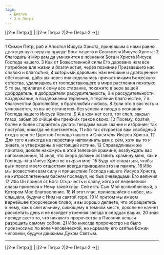 ```yaml
---
tags:
  - Библия
  - 2-е_Петра
---
```

[[2-е Петра]] | [[2-е Петра 2|2-е Петра 2 →]]

---
1 Симон Петр, раб и Апостол Иисуса Христа, принявшим с нами равно драгоценную веру по правде Бога нашего и Спасителя Иисуса Христа:
2 благодать и мир вам да умножится в познании Бога и Христа Иисуса, Господа нашего.
3 Как от Божественной силы Его даровано нам все потребное для жизни и благочестия, через познание Призвавшего нас славою и благостию,
4 которыми дарованы нам великие и драгоценные обетования, дабы вы через них соделались причастниками Божеского естества, удалившись от господствующего в мире растления похотью:
5 то вы, прилагая к сему все старание, покажите в вере вашей добродетель, в добродетели рассудительность,
6 в рассудительности воздержание, в воздержании терпение, в терпении благочестие,
7 в благочестии братолюбие, в братолюбии любовь.
8 Если это в вас есть и умножается, то вы не останетесь без успеха и плода в познании Господа нашего Иисуса Христа.
9 А в ком нет сего, тот слеп, закрыл глаза, забыл об очищении прежних грехов своих.
10 Посему, братия, более и более старайтесь делать твердым ваше звание и избрание; так поступая, никогда не преткнетесь,
11 ибо так откроется вам свободный вход в вечное Царство Господа нашего и Спасителя Иисуса Христа.
12 Для того я никогда не перестану напоминать вам о сем, хотя вы то и знаете, и утверждены в настоящей истине.
13 Справедливым же почитаю, доколе нахожусь в этой телесной храмине, возбуждать вас напоминанием,
14 зная, что скоро должен оставить храмину мою, как и Господь наш Иисус Христос открыл мне.
15 Буду же стараться, чтобы вы и после моего отшествия всегда приводили это на память.
16 Ибо мы возвестили вам силу и пришествие Господа нашего Иисуса Христа, не хитросплетенным басням последуя, но быв очевидцами Его величия.
17 Ибо Он принял от Бога Отца честь и славу, когда от велелепной славы принесся к Нему такой глас: Сей есть Сын Мой возлюбленный, в Котором Мое благоволение.
18 И этот глас, принесшийся с небес, мы слышали, будучи с Ним на святой горе.
19 И притом мы имеем вернейшее пророческое слово; и вы хорошо делаете, что обращаетесь к нему, как к светильнику, сияющему в темном месте, доколе не начнет рассветать день и не взойдет утренняя звезда в сердцах ваших,
20 зная прежде всего то, что никакого пророчества в Писании нельзя разрешить самому собою.
21 Ибо никогда пророчество не было произносимо по воле человеческой, но изрекали его святые Божии человеки, будучи движимы Духом Святым.

---
[[2-е Петра]] | [[2-е Петра 2|2-е Петра 2 →]]